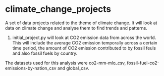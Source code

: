 # climate_change_projects
A set of data projects related to the theme of climate change. It will look at data on climate change and analyse them to find trends and patterns.

1. initial_project.py will look at CO2 emission data from across the world. This will include the average CO2 emission
temporally across a certain time period, the amount of CO2 emission contributed to by fossil feuls and also fossil fuels
by country.

The datasets used for this analysis were co2-mm-mlo_csv, fossil-fuel-co2-emissions-by-nation_csv and global_csv.
